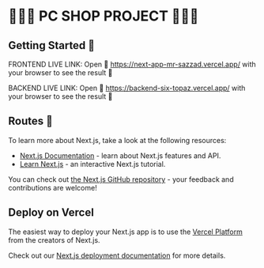 # 👨🏾‍💻 PC SHOP PROJECT 👨🏾‍💻

## Getting Started 🎯

FRONTEND LIVE LINK:
 Open 🔗 https://next-app-mr-sazzad.vercel.app/ with your browser to see the result 🚀

BACKEND LIVE LINK:
 Open 🔗 https://backend-six-topaz.vercel.app/ with your browser to see the result 🚀

## Routes 🎊

To learn more about Next.js, take a look at the following resources:

- [Next.js Documentation](https://nextjs.org/docs) - learn about Next.js features and API.
- [Learn Next.js](https://nextjs.org/learn) - an interactive Next.js tutorial.

You can check out [the Next.js GitHub repository](https://github.com/vercel/next.js/) - your feedback and contributions are welcome!

## Deploy on Vercel

The easiest way to deploy your Next.js app is to use the [Vercel Platform](https://vercel.com/new?utm_medium=default-template&filter=next.js&utm_source=create-next-app&utm_campaign=create-next-app-readme) from the creators of Next.js.

Check out our [Next.js deployment documentation](https://nextjs.org/docs/deployment) for more details.
